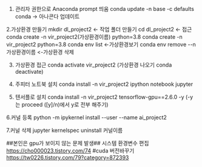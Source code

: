 
1. 관리자 권한으로 Anaconda prompt 띄움
conda update -n base -c defaults conda -> 아나콘다 업데이트

2.가상환경 만들기
mkdir dl_project2 <- 작업 폴더 만들기
cd dl_project2 <- 접근
conda create -n vir_project2(가상환경이름) python=3.8
conda create -n vir_project2 python=3.8
conda env list <-가상환경보기
conda env remove --n 가상환경이름  <-가상환경 삭제

3. 가상환경 접근
conda activate vir_project2
(가상환경 나오기 conda deactivate)

4. 주피터 노트북 설치
conda install -n vir_project2 ipython notebook jupyter
5. 텐서플로 설치
conda install -n vir_project2 tensorflow-gpu==2.6.0 -y
(-y 는 proceed ([y]/n)에서 y로 전부 해주기)

6.커널 등록
python -m ipykernel install --user --name ai_project2

7.커널 삭제
jupyter kernelspec uninstall 커널이름

##본인은 gpu가 보이지 않는 문제 발생##
시스템 환경변수 편집
https://cho000023.tistory.com/74
#cuda 버전바꾸기
https://tw0226.tistory.com/79?category=872393
